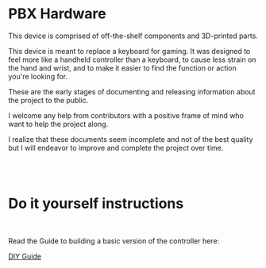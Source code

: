 <!DOCTYPE html>
<html lang="en">
<head>
    <meta charset="UTF-8">
    <meta name="viewport" content="width=device-width, initial-scale=1.0">
  
</head>
<body>
    <h1>PBX Hardware</h1>
<p>This device is comprised of off-the-shelf components and 3D-printed parts.<br></p>
<p>This device is meant to replace a keyboard for gaming. It was designed to feel more like a handheld controller than a keyboard, to cause less strain on the hand and wrist, and to make it easier to find the function or action you're looking for.<br></p>
    <p>These are the early stages of documenting and releasing information about the project to the public.</p>
    <p>I welcome any help from contributors with a positive frame of mind who want to help the project along.</p>
    <p>I realize that these documents seem incomplete and not of the best quality but I will endeavor to improve and complete the project over time.</p>
<br>
<br>

 
<h1>Do it yourself instructions</h1><br/>
  <p>Read the Guide to building a basic version of the controller here:  <br></p>
 <a href="https://github.com/MortoDeZiro/PBX-Hardware/blob/main/Building%20Documentation/DIY%20Guide%20for%20the%20PBX%20Gaming%20controller.pdf" target="_blank">DIY Guide</a>
</body>
</html>
